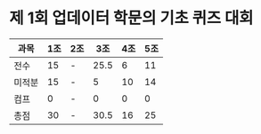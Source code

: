 # 제 1회 업데이터 학문의 기초 퀴즈 대회
|과목|1조|2조|3조|4조|5조|
|---|---|---|---|---|---|
|전수|15|-|25.5|6|11|
|미적분|15|-|5|10|14|
|컴프|0|-|0|0|0|
|총점|30|-|30.5|16|25|

